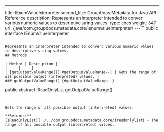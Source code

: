 ---
title: IEnumValueInterpreter
second_title: GroupDocs.Metadata for Java API Reference
description: Represents an interpreter intended to convert various numeric values to descriptive string values.
type: docs
weight: 347
url: /java/com.groupdocs.metadata.core/ienumvalueinterpreter/
---```
public interface IEnumValueInterpreter
```

Represents an interpreter intended to convert various numeric values to descriptive string values.
## Methods

| Method | Description |
| --- | --- |
| [getOutputValueRange()](#getOutputValueRange--) | Gets the range of all possible output (interpreted) values. |
### getOutputValueRange() {#getOutputValueRange--}
```
public abstract IReadOnlyList<String> getOutputValueRange()
```


Gets the range of all possible output (interpreted) values.

**Returns:**
[IReadOnlyList](../../com.groupdocs.metadata.core/ireadonlylist) - The range of all possible output (interpreted) values.

